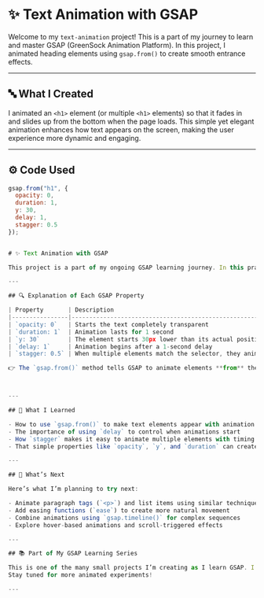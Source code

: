 # ✨ Text Animation with GSAP

Welcome to my `text-animation` project! This is a part of my journey to learn and master GSAP (GreenSock Animation Platform). In this project, I animated heading elements using `gsap.from()` to create smooth entrance effects.

---

## 🔤 What I Created

I animated an `<h1>` element (or multiple `<h1>` elements) so that it fades in and slides up from the bottom when the page loads. This simple yet elegant animation enhances how text appears on the screen, making the user experience more dynamic and engaging.

---

## ⚙️ Code Used

```js
gsap.from("h1", {
  opacity: 0,
  duration: 1,
  y: 30,
  delay: 1,
  stagger: 0.5
});


# ✨ Text Animation with GSAP

This project is a part of my ongoing GSAP learning journey. In this practice, I animated text using `gsap.from()` to make heading elements appear smoothly with cool effects.

---

## 🔍 Explanation of Each GSAP Property

| Property       | Description                                                                 |
|----------------|-----------------------------------------------------------------------------|
| `opacity: 0`   | Starts the text completely transparent                                      |
| `duration: 1`  | Animation lasts for 1 second                                                |
| `y: 30`        | The element starts 30px lower than its actual position and moves up        |
| `delay: 1`     | Animation begins after a 1-second delay                                     |
| `stagger: 0.5` | When multiple elements match the selector, they animate one after another with a 0.5s gap between them |

👉 The `gsap.from()` method tells GSAP to animate elements **from** these initial states **to** their default natural state on the DOM.



---

## 🧠 What I Learned

- How to use `gsap.from()` to make text elements appear with animation
- The importance of using `delay` to control when animations start
- How `stagger` makes it easy to animate multiple elements with timing gaps
- That simple properties like `opacity`, `y`, and `duration` can create beautiful effects when combined

---

## 🔭 What’s Next

Here’s what I’m planning to try next:

- Animate paragraph tags (`<p>`) and list items using similar techniques  
- Add easing functions (`ease`) to create more natural movement  
- Combine animations using `gsap.timeline()` for complex sequences  
- Explore hover-based animations and scroll-triggered effects  

---

## 📚 Part of My GSAP Learning Series

This is one of the many small projects I’m creating as I learn GSAP. I'm documenting not just the code, but also my process, understanding, intuition, and growth along the way.  
Stay tuned for more animated experiments!

---

